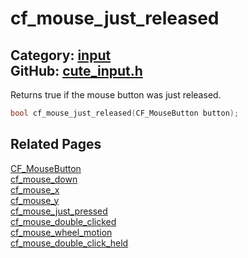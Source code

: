 [//]: # (This file is automatically generated by Cute Framework's docs parser.)
[//]: # (Do not edit this file by hand!)
[//]: # (See: https://github.com/RandyGaul/cute_framework/blob/master/samples/docs_parser.cpp)
[](../header.md ':include')

# cf_mouse_just_released

Category: [input](/api_reference?id=input)  
GitHub: [cute_input.h](https://github.com/RandyGaul/cute_framework/blob/master/include/cute_input.h)  
---

Returns true if the mouse button was just released.

```cpp
bool cf_mouse_just_released(CF_MouseButton button);
```

## Related Pages

[CF_MouseButton](/input/cf_mousebutton.md)  
[cf_mouse_down](/input/cf_mouse_down.md)  
[cf_mouse_x](/input/cf_mouse_x.md)  
[cf_mouse_y](/input/cf_mouse_y.md)  
[cf_mouse_just_pressed](/input/cf_mouse_just_pressed.md)  
[cf_mouse_double_clicked](/input/cf_mouse_double_clicked.md)  
[cf_mouse_wheel_motion](/input/cf_mouse_wheel_motion.md)  
[cf_mouse_double_click_held](/input/cf_mouse_double_click_held.md)  
